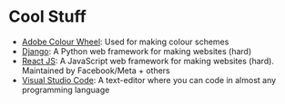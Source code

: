 # Cool Stuff

- [Adobe Colour Wheel](https://color.adobe.com/create/color-wheel): Used for making colour schemes
- [Django](https://www.djangoproject.com/): A Python web framework for making websites (hard)
- [React JS](https://reactjs.org/): A JavaScript web framework for making websites (hard). Maintained by Facebook/Meta + others
- [Visual Studio Code](https://code.visualstudio.com/): A text-editor where you can code in almost any programming language
